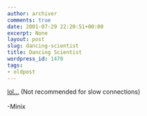 ```yaml
---
author: archiver
comments: true
date: 2001-07-29 22:20:51+00:00
excerpt: None
layout: post
slug: dancing-scientist
title: Dancing Scientist
wordpress_id: 1470
tags:
- oldpost
---
```


<a href = "http://www.crisis51.f2s.com/dancingsci.html">lol...</a>  (Not recommended for slow connections)<br /><br />-Minix